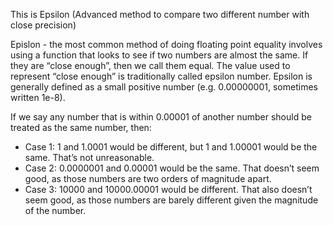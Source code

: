 This is Epsilon (Advanced method to compare two different number with close precision)

Epislon - the most common method of doing floating point equality involves using a function that looks to see if two numbers are almost the same. 
If they are “close enough”, then we call them equal. The value used to represent “close enough” is traditionally called epsilon number. 
Epsilon is generally defined as a small positive number (e.g. 0.00000001, sometimes written 1e-8).

If we say any number that is within 0.00001 of another number should be treated as the same number, then:

+ Case 1: 1 and 1.0001 would be different, but 1 and 1.00001 would be the same. That’s not unreasonable.
+ Case 2: 0.0000001 and 0.00001 would be the same. That doesn’t seem good, as those numbers are two orders of magnitude apart.
+ Case 3: 10000 and 10000.00001 would be different. That also doesn’t seem good, as those numbers are barely different given the magnitude of the number.
